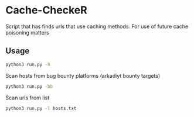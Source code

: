 # Cache-CheckeR
Script that has finds urls that use caching methods. For use of future cache poisoning matters

## Usage
```bash
python3 run.py -h
```
Scan hosts from bug bounty platforms (arkadiyt bounty targets)
```bash
python3 run.py -bb
```
Scan urls from list
```bash
python3 run.py -l hosts.txt 
```

